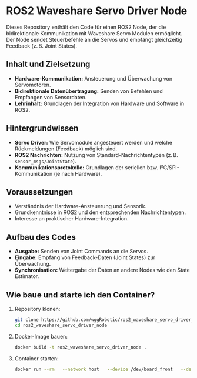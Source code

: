 # ROS2 Waveshare Servo Driver Node

Dieses Repository enthält den Code für einen ROS2 Node, der die bidirektionale Kommunikation mit Waveshare Servo Modulen ermöglicht. Der Node sendet Steuerbefehle an die Servos und empfängt gleichzeitig Feedback (z. B. Joint States).

## Inhalt und Zielsetzung

- **Hardware-Kommunikation:** Ansteuerung und Überwachung von Servomotoren.
- **Bidirektionale Datenübertragung:** Senden von Befehlen und Empfangen von Sensordaten.
- **Lehrinhalt:** Grundlagen der Integration von Hardware und Software in ROS2.

## Hintergrundwissen

- **Servo Driver:** Wie Servomodule angesteuert werden und welche Rückmeldungen (Feedback) möglich sind.
- **ROS2 Nachrichten:** Nutzung von Standard-Nachrichtentypen (z. B. `sensor_msgs/JointState`).
- **Kommunikationsprotokolle:** Grundlagen der seriellen bzw. I²C/SPI-Kommunikation (je nach Hardware).

## Voraussetzungen

- Verständnis der Hardware-Ansteuerung und Sensorik.
- Grundkenntnisse in ROS2 und den entsprechenden Nachrichtentypen.
- Interesse an praktischer Hardware-Integration.

## Aufbau des Codes

- **Ausgabe:** Senden von Joint Commands an die Servos.
- **Eingabe:** Empfang von Feedback-Daten (Joint States) zur Überwachung.
- **Synchronisation:** Weitergabe der Daten an andere Nodes wie den State Estimator.

## Wie baue und starte ich den Container?

1. Repository klonen:
   ```bash
   git clone https://github.com/wggRobotic/ros2_waveshare_servo_driver_node.git
   cd ros2_waveshare_servo_driver_node
2. Docker-Image bauen:
   ```bash
   docker build -t ros2_waveshare_servo_driver_node .

3. Container starten:
   ```bash
   docker run --rm   --network host   --device /dev/board_front   --device /dev/board_back ros2_waveshare_servo_driver_node